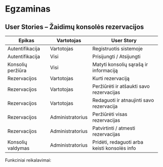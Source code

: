 # Egzaminas

## User Stories – Žaidimų konsolės rezervacijos

| Epikas            | Vartotojas       | User Story                                   |
| ----------------- | ---------------- | -------------------------------------------- |
| Autentifikacija   | Vartotojas       | Registruotis sistemoje                       |
| Autentifikacija   | Visi             | Prisijungti / Atsijungti                     |
| Konsolių peržiūra | Visi             | Matyti konsolių sąrašą ir informaciją        |
| Rezervacijos      | Vartotojas       | Kurti rezervaciją                            |
| Rezervacijos      | Vartotojas       | Peržiūrėti ir atšaukti savo rezervacijas     |
| Rezervacijos      | Vartotojas       | Redaguoti ir atnaujinti savo rezervacija     |
| Rezervacijos      | Administratorius | Peržiūrėti visas rezervacijas                |
| Rezervacijos      | Administratorius | Patvirtinti / atmesti rezervacijas           |
| Konsolių valdymas | Administratorius | Pridėti, redaguoti arba keisti konsolės info |

Funkciniai reikalavimai:
